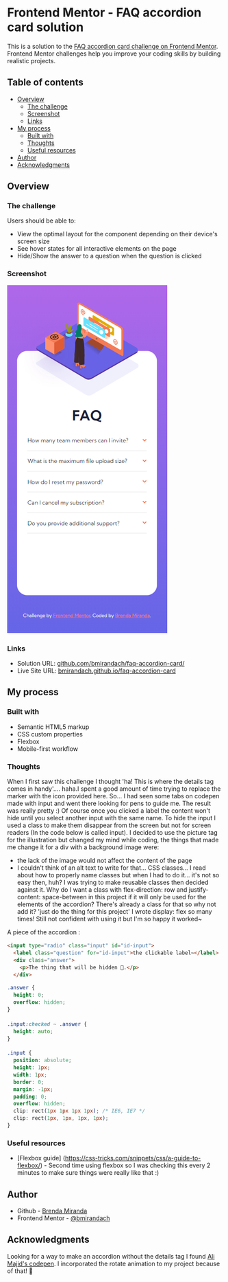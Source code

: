 # Frontend Mentor - FAQ accordion card solution

This is a solution to the [FAQ accordion card challenge on Frontend Mentor](https://www.frontendmentor.io/challenges/faq-accordion-card-XlyjD0Oam). Frontend Mentor challenges help you improve your coding skills by building realistic projects. 

## Table of contents

- [Overview](#overview)
  - [The challenge](#the-challenge)
  - [Screenshot](#screenshot)
  - [Links](#links)
- [My process](#my-process)
  - [Built with](#built-with)
  - [Thoughts](#thoughts)
  - [Useful resources](#useful-resources)
- [Author](#author)
- [Acknowledgments](#acknowledgments)

## Overview

### The challenge

Users should be able to:

- View the optimal layout for the component depending on their device's screen size
- See hover states for all interactive elements on the page
- Hide/Show the answer to a question when the question is clicked

### Screenshot

![Mobile preview](./screenshot.png)

### Links

- Solution URL: [github.com/bmirandach/faq-accordion-card/](https://github.com/bmirandach/faq-accordion-card/)
- Live Site URL: [bmirandach.github.io/faq-accordion-card](https://bmirandach.github.io/faq-accordion-card/)

## My process

### Built with

- Semantic HTML5 markup
- CSS custom properties
- Flexbox
- Mobile-first workflow

### Thoughts

When I first saw this challenge I thought 'ha! This is where the details tag comes in handy'.... haha.I spent a good amount of time trying to replace the marker with the icon provided here. So... I had seen some tabs on codepen made with input and went there looking for pens to guide me. The result was really pretty :)
Of course once you clicked a label the content won't hide until you select another input with the same name. To hide the input I used a class to make them disappear from the screen but not for screen readers (In the code below is called input).
I decided to use the picture tag for the illustration but changed my mind while coding, the things that made me change it for a div with a background image were:
- the lack of the image would not affect the content of the page
- I couldn't think of an alt text to write for that...
CSS classes... I read about how to properly name classes but when I had to do it... it's not so easy then, huh? I was trying to make reusable classes then decided against it. Why do I want a class with flex-direction: row and justify-content: space-between in this project if it will only be used for the elements of the accordion? There's already a class for that so why not add it? 'just do the thing for this project'
I wrote display: flex so many times! Still not confident with using it but I'm so happy it worked~

A piece of the accordion :

```html
<input type="radio" class="input" id="id-input">
  <label class="question" for="id-input">the clickable label~</label>
  <div class="answer">
    <p>The thing that will be hidden 👀.</p>
  </div>
```
```css
.answer {
  height: 0;
  overflow: hidden;
}

.input:checked ~ .answer {
  height: auto;
}

.input {
  position: absolute;
  height: 1px; 
  width: 1px; 
  border: 0;
  margin: -1px;
  padding: 0;
  overflow: hidden;
  clip: rect(1px 1px 1px 1px); /* IE6, IE7 */
  clip: rect(1px, 1px, 1px, 1px);
}
```


### Useful resources

- [Flexbox guide] (https://css-tricks.com/snippets/css/a-guide-to-flexbox/) - Second time using flexbox so I was checking this every 2 minutes to make sure things were really like that :) 

## Author

- Github - [Brenda Miranda](https://github.com/bmirandach/)
- Frontend Mentor - [@bmirandach](https://www.frontendmentor.io/profile/bmirandach)

## Acknowledgments

Looking for a way to make an accordion without the details tag I found [Ali Majid's codepen](https://codepen.io/Ali-Majed/pen/JjWMRqv). I incorporated the rotate animation to my project because of that! 🎉
